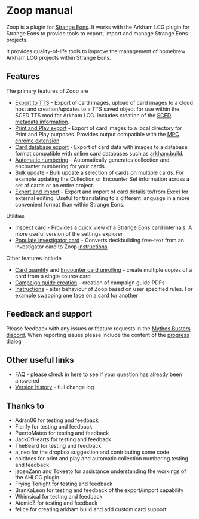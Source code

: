 # Zoop manual

Zoop is a plugin for [Strange Eons](https://cgjennings.ca/eons/). It works with the Arkham LCG plugin for Strange Eons to provide tools to export, import and manage Strange Eons projects.

It provides quality-of-life tools to improve the management of homebrew Arkham LCG projects within Strange Eons.

## Features

The primary features of Zoop are

- [Export to TTS](tts/TtsExport.md) - Export of card images, upload of card images to a cloud host and creation/updates to a TTS saved object for use within the SCED TTS mod for Arkham LCG. Includes creation of the [SCED metadata information](tts/ScedMetadata.md).
- [Print and Play export](printandplay/PrintAndPlay.md) - Export of card images to a local directory for Print and Play purposes. Provides output compatible with the [MPC chrome extension](https://chromewebstore.google.com/detail/mpc-project-helper/oigcfklkajlgkeblpngmbgjniiejabko?hl=en-GB&pli=1)
- [Card database export](carddatabaseexport/CardDatabaseExport.md) - Export of card data with images to a database format compatible with online card databases such as [arkham.build](https://arkham.build).
- [Automatic numbering](automaticnumbering/AutomaticNumbering.md) - Automatically generates collection and encounter numbering for your cards.
- [Bulk update](bulkupdate/BulkUpdate.md) - Bulk update a selection of cards on multiple cards. For example updating the Collection or Encounter Set information across a set of cards or an entire project.
- [Export and import](exportimport/ExportImport.md) - Export and import of card details to/from Excel for external editing. Useful for translating to a different language in a more convenient format than within Strange Eons.

Utilities

- [Inspect card](utility/InspectCard.md) - Provides a quick view of a Strange Eons card internals. A more useful version of the settings explorer
- [Populate investigator card](utility/PopulateInvestigator.md) - Converts deckbuilding free-text from an investigator card to Zoop [instructions](shared/instructions/Instructions.md)

Other features include

- [Card quantity](shared/cardquantity/CardQuantity.html) and [Encounter card unrolling](shared/encountersetunrolling/EncounterSetUnrolling.md) - create multiple copies of a card from a single source card
- [Campaign guide creation](shared/campaignguides/CampaignGuides.md) - creation of campaign guide PDFs
- [Instructions](shared/instructions/Instructions.md) - alter behaviour of Zoop based on user specified rules. For example swapping one face on a card for another

## Feedback and support

Please feedback with any issues or feature requests in the [Mythos Busters discord](https://discord.com/channels/225349059689447425/1194309326291075204). When reporting issues please include the content of the [progress dialog](shared/progressdialog/ProgressDialog.md)

## Other useful links

- [FAQ](FAQ) - please check in here to see if your question has already been answered
- [Version history](VersionHistory.md) - full change log

## Thanks to

- Adran06 for testing and feedback
- Flanfy for testing and feedback
- PuertoMateo for testing and feedback
- JackOfHearts for testing and feedback
- TheBeard for testing and feedback
- a_neo for the dropbox suggestion and contributing some code
- coldtoes for print and play and automatic collection numbering testing and feedback
- jaqenZann and Tokeeto for assistance understanding the workings of the AHLCG plugin
- Frying Tonight for testing and feedback
- BranKaLeon for testing and feedback of the export/import capability
- Whimsical for testing and feedback
- AtomicZ for testing and feedback
- felice for creating arkham.build and add custom card support
